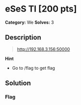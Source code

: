 # eSeS TI [200 pts]

**Category:** We
**Solves:** 3

## Description
>http://192.168.3.156:50000

**Hint**
* Go to /flag to get flag

## Solution

### Flag

